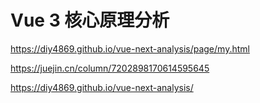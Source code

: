 # Vue 3 核心原理分析

https://diy4869.github.io/vue-next-analysis/page/my.html

https://juejin.cn/column/7202898170614595645

https://diy4869.github.io/vue-next-analysis/